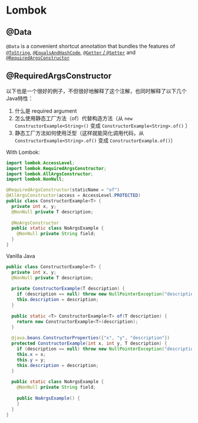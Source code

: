 # Lombok



## @Data

`@Data` is a convenient shortcut annotation that bundles the features of [`@ToString`](https://projectlombok.org/features/ToString), [`@EqualsAndHashCode`](https://projectlombok.org/features/EqualsAndHashCode), [`@Getter` / `@Setter`](https://projectlombok.org/features/GetterSetter) and [`@RequiredArgsConstructor`](https://projectlombok.org/features/constructor)



## @RequiredArgsConstructor

以下也是一个很好的例子，不但很好地解释了这个注解，也同时解释了以下几个Java特性：

1. 什么是 required argument
2. 怎么使用静态工厂方法（of）代替构造方法（从 `new ConstructorExample<String>()`  变成 `ConstructorExample<String>.of()` ）
3. 静态工厂方法如何使用泛型（这样就能简化调用代码，从 `ConstructorExample<String>.of()` 变成 `ConstructorExample.of()`）



With Lombok:

```Java
import lombok.AccessLevel;
import lombok.RequiredArgsConstructor;
import lombok.AllArgsConstructor;
import lombok.NonNull;

@RequiredArgsConstructor(staticName = "of")
@AllArgsConstructor(access = AccessLevel.PROTECTED)
public class ConstructorExample<T> {
  private int x, y;
  @NonNull private T description;
  
  @NoArgsConstructor
  public static class NoArgsExample {
    @NonNull private String field;
  }
}
```



Vanilla Java

```Java
public class ConstructorExample<T> {
  private int x, y;
  @NonNull private T description;
  
  private ConstructorExample(T description) {
    if (description == null) throw new NullPointerException("description");
    this.description = description;
  }
  
  public static <T> ConstructorExample<T> of(T description) {
    return new ConstructorExample<T>(description);
  }
  
  @java.beans.ConstructorProperties({"x", "y", "description"})
  protected ConstructorExample(int x, int y, T description) {
    if (description == null) throw new NullPointerException("description");
    this.x = x;
    this.y = y;
    this.description = description;
  }
  
  public static class NoArgsExample {
    @NonNull private String field;
    
    public NoArgsExample() {
    }
  }
}
```